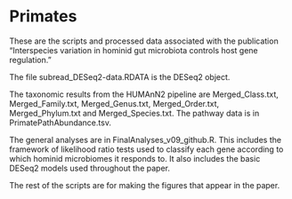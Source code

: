 # Primates
These are the scripts and processed data associated with the publication “Interspecies variation in hominid gut microbiota controls host gene regulation.”

The file subread_DESeq2-data.RDATA is the DESeq2 object. 

The taxonomic results from the HUMAnN2 pipeline are Merged_Class.txt, Merged_Family.txt, Merged_Genus.txt, Merged_Order.txt, Merged_Phylum.txt and Merged_Species.txt. The pathway data is in PrimatePathAbundance.tsv. 

The general analyses are in FinalAnalyses_v09_github.R. This includes the framework of likelihood ratio tests used to classify each gene according to which hominid microbiomes it responds to. It also includes the basic DESeq2 models used throughout the paper. 

The rest of the scripts are for making the figures that appear in the paper. 
